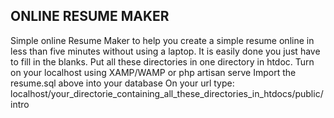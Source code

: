 <h2>ONLINE RESUME MAKER</h2>

Simple online Resume Maker to help you create a simple resume online in less than five minutes without using a laptop.
It is easily done you just have to fill in the blanks.
Put all these directories in one directory in htdoc. 
Turn on your localhost using XAMP/WAMP or php artisan serve
Import the resume.sql above into your database
On your url type:
localhost/your_directorie_containing_all_these_directories_in_htdocs/public/intro
